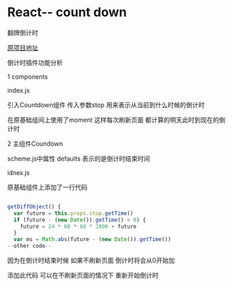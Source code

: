 # React-- count down
翻牌倒计时

[原项目地址](https://github.com/jeka1985/flip-timer)


倒计时插件功能分析

1 components

index.js

引入Countdown组件 传入参数stop 用来表示从当前到什么时候的倒计时

在原基础组间上使用了moment 这样每次刷新页面 都计算的明天此时到现在的倒计时

2 主组件Coundown

scheme.js中属性 defaults 表示的是倒计时结束时间

idnex.js

原基础组件上添加了一行代码

```javascript

getDiffObject() {
  var future = this.props.stop.getTime()
  if (future - (new Date()).getTime() < 0) {
    future = 24 * 60 * 60 * 1000 + future
  }
  var ms = Math.abs(future - (new Date()).getTime())
--other code--

```
因为在倒计时结束时候 如果不刷新页面  倒计时将会从0开始加  

添加此代码  可以在不刷新页面的情况下 重新开始倒计时
